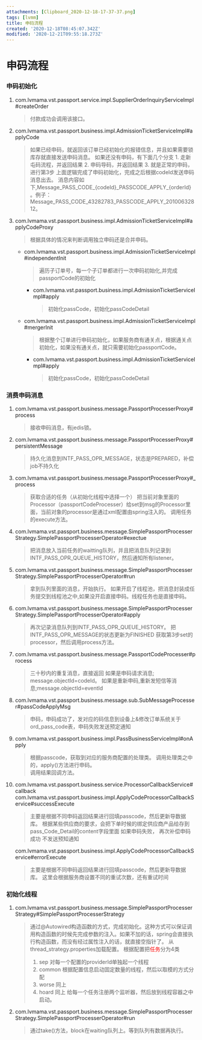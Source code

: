 ```yaml
---
attachments: [Clipboard_2020-12-18-17-37-37.png]
tags: [lvmm]
title: 申码流程
created: '2020-12-18T08:45:07.342Z'
modified: '2020-12-21T09:55:18.273Z'
---
```


# 申码流程

### 申码初始化
1. com.lvmama.vst.passport.service.impl.SupplierOrderInquiryServiceImpl#createOrder
    > 付款成功会调用该接口。
2. com.lvmama.vst.passport.business.impl.AdmissionTicketServiceImpl#applyCode
    > 如果已经申码，就返回该订单已经初始化的报错信息，并且如果需要锁库存就直接发送申码消息。
    > 如果还没有申码，有下面几个分支
        1. 走新屯码流程，并返回结果
        2. 申码导码，并返回结果
        3. 就是正常的申码，进行第3步
    > 上面逻辑完成了申码初始化，完成之后根据codeId发送申码消息出去。
    > 消息内容如下,Message_PASS_CODE_{codeId}_PASSCODE_APPLY\_{orderId}。例子：Message_PASS_CODE_43282783_PASSCODE_APPLY_20100632812。    
3. com.lvmama.vst.passport.business.impl.AdmissionTicketServiceImpl#applyCodeProxy
    > 根据具体的情况来判断调用独立申码还是合并申码。
    - com.lvmama.vst.passport.business.impl.AdmissionTicketServiceImpl#independentInit
        > 遍历子订单号，每一个子订单都进行一次申码初始化,并完成passportCode的初始化
        - com.lvmama.vst.passport.business.impl.AdmissionTicketServiceImpl#apply
           > 初始化passCode，初始化passCodeDetail
    - com.lvmama.vst.passport.business.impl.AdmissionTicketServiceImpl#mergerInit         
        > 根据整个订单进行申码初始化，如果服务商有通关点，根据通关点初始化，如果没有通关点，就只需要初始化passportCode。
        - com.lvmama.vst.passport.business.impl.AdmissionTicketServiceImpl#apply
           > 初始化passCode，初始化passCodeDetail

### 消费申码消息
1.  com.lvmama.vst.passport.business.message.PassportProcesserProxy#process
    > 接收申码消息，有jedis锁。   
2. com.lvmama.vst.passport.business.message.PassportProcesserProxy#persistentMessage
    > 持久化消息到INTF_PASS_OPR_MESSAGE，状态是PREPARED，补偿job不持久化
3. com.lvmama.vst.passport.business.message.PassportProcesserProxy#_process
    > 获取合适的任务（从初始化线程中选择一个）
    > 把当前对象里面的Processor（passportCodeProcesser）给set到msg的Processor里面，当前对象的processor是通过xml配置由spring注入的。
    > 调用任务的execute方法。
4. com.lvmama.vst.passport.business.message.SimplePassportProcesserStrategy.SimplePassportProcesserOperator#exectue
    > 把消息放入当前任务的waitting队列，并且把消息队列记录到INTF_PASS_OPR_QUEUE_HISTORY，然后通知所有listener。
5. com.lvmama.vst.passport.business.message.SimplePassportProcesserStrategy.SimplePassportProcesserOperator#run
    > 拿到队列里面的消息，开始执行。
    > 如果开启了线程池，把消息封装成任务提交到线程池之中,如果没开启直接申码。线程任务也是直接申码。
6.  com.lvmama.vst.passport.business.message.SimplePassportProcesserStrategy.SimplePassportProcesserOperator#apply
    > 再次记录消息队列到INTF_PASS_OPR_QUEUE_HISTORY。
    > 把INTF_PASS_OPR_MESSAGE的状态更新为FINISHED
    > 获取第3步set的processor，然后调用process方法。  
7. com.lvmama.vst.passport.business.message.PassportCodeProcesser#process
    > 三十秒内的重复消息，直接返回
    > 如果是申码请求消息; message.objectId=codeId。
    > 如果是重新申码,重新发短信等消息;message.objectId=eventId          
8. com.lvmama.vst.passport.business.message.sub.SubMessageProcesser#passCodeApplyMsg
    > 申码，申码成功了，发对应的码信息到设备上&修改订单系统关于ord_pass_code表，申码失败发送预定通知
9. com.lvmama.vst.passport.business.impl.PassBusinessServiceImpl#onApply
    > 根据passcode，获取到对应的服务商配置的处理类。
    > 调用处理类之中的，apply()方法进行申码。   
    > 调用结果回调方法。
10. com.lvmama.vst.passport.business.service.ProcessorCallbackService#callback
    com.lvmama.vst.passport.business.impl.ApplyCodeProcessorCallbackService#successExecute
      > 主要是根据不同申码返回结果进行回填passcode，然后更新导数据库。
      > 根据某些供应商的要求，会把下单时候的绑定供应商产品给存到pass_Code_Detail的content字段里面 
      > 如果申码失败， 再次补偿申码成功 不发送预知通知 

    com.lvmama.vst.passport.business.impl.ApplyCodeProcessorCallbackService#errorExecute
      > 主要是根据不同申码返回结果进行回填passcode，然后更新导数据库。
      > 这里会根据服务商设置不同的重试次数，还有重试时间

### 初始化线程
1. com.lvmama.vst.passport.business.message.SimplePassportProcesserStrategy#SimplePassportProcesserStrategy
    > 通过@Autowired构造函数的方式，完成初始化。这种方式可以保证调用构造函数的时候先完成参数的注入。如果不加的话，spring会直接执行构造函数，而没有经过属性注入的话，就直接空指针了。
    > 从thread_strategy.properties加载配置。
    > 根据配置把<font color="red">任务</font>分为4类
    > 1. sep 对每一个配置的providerId单独起一个线程
    > 2. common 根据配置信息启动固定数量的线程，然后以取模的方式分配
    > 3. worse  同上
    > 4. hoard  同上
    > 给每一个任务注册两个监听器，然后放到线程容器之中启动。
2. com.lvmama.vst.passport.business.message.SimplePassportProcesserStrategy.SimplePassportProcesserOperator#run
    > 通过take()方法，block在waiting队列上。等到队列有数据再执行。    




